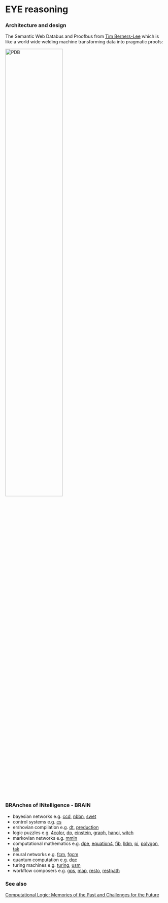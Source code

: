 # EYE reasoning

### Architecture and design

The Semantic Web Databus and Proofbus from [Tim Berners-Lee](http://www.w3.org/People/Berners-Lee/) which is  
like a world wide welding machine transforming data into pragmatic proofs:  
  
<img src="https://www.w3.org/DesignIssues/diagrams/sweb-bus.png" width="60%" height="60%" alt="PDB"/>  

### BRAnches of INtelligence - BRAIN

* bayesian networks e.g.
    [ccd](https://github.com/josd/eye/tree/master/reasoning/ccd),
    [nbbn](https://github.com/josd/eye/tree/master/reasoning/nbbn),
    [swet](https://github.com/josd/eye/tree/master/reasoning/swet)
* control systems e.g.
    [cs](https://github.com/josd/eye/tree/master/reasoning/cs)
* ershovian compilation e.g.
    [dt](https://github.com/josd/eye/tree/master/reasoning/dt),
    [preduction](https://github.com/josd/eye/tree/master/reasoning/preduction)
* logic puzzles e.g.
    [4color](https://github.com/josd/eye/tree/master/reasoning/4color),
    [dp](https://github.com/josd/eye/tree/master/reasoning/dp),
    [einstein](https://github.com/josd/eye/tree/master/reasoning/einstein),
    [graph](https://github.com/josd/eye/tree/master/reasoning/graph),
    [hanoi](https://github.com/josd/eye/tree/master/reasoning/hanoi),
    [witch](https://github.com/josd/eye/tree/master/reasoning/witch)
* markovian networks e.g.
    [mmln](https://github.com/josd/eye/tree/master/reasoning/mmln)
* computational mathematics e.g.
    [dpe](https://github.com/josd/eye/tree/master/reasoning/dpe),
    [equation4](https://github.com/josd/eye/tree/master/reasoning/equation4),
    [fib](https://github.com/josd/eye/tree/master/reasoning/fib),
    [lldm](https://github.com/josd/eye/tree/master/reasoning/lldm),
    [pi](https://github.com/josd/eye/tree/master/reasoning/pi),
    [polygon](https://github.com/josd/eye/tree/master/reasoning/polygon),
    [tak](https://github.com/josd/eye/tree/master/reasoning/tak)
* neural networks e.g.
    [fcm](https://github.com/josd/eye/tree/master/reasoning/fcm),
    [fgcm](https://github.com/josd/eye/tree/master/reasoning/fgcm)
* quantum computation e.g.
    [dqc](https://github.com/josd/eye/tree/master/reasoning/dqc)
* turing machines e.g.
    [turing](https://github.com/josd/eye/tree/master/reasoning/turing),
    [usm](https://github.com/josd/eye/tree/master/reasoning/usm)
* workflow composers e.g.
    [gps](https://github.com/josd/eye/tree/master/reasoning/gps),
    [map](https://github.com/josd/eye/tree/master/reasoning/map),
    [resto](https://github.com/josd/eye/tree/master/reasoning/resto),
    [restpath](https://github.com/josd/eye/tree/master/reasoning/restpath)

### See also

[Computational Logic: Memories of the Past and Challenges for the Future](http://www.computational-logic.org/iccl/downloads/Robinson-CL2000.pdf)
